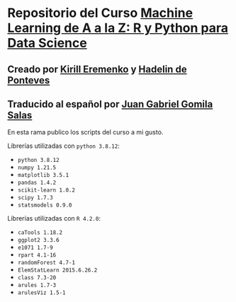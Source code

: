# Repositorio del Curso [Machine Learning de A a la Z: R y Python para Data Science](https://www.udemy.com/draft/2241862/?couponCode=GITHUB_PROMO_JB)
## Creado por [Kirill Eremenko](https://www.udemy.com/user/kirilleremenko/) y [Hadelin de Ponteves](https://www.udemy.com/user/hadelin-de-ponteves/)
## Traducido al español por [Juan Gabriel Gomila Salas](https://www.udemy.com/user/juangabriel2)

En esta rama publico los scripts del curso a mi gusto.

Librerías utilizadas con `python 3.8.12`:

* `python 3.8.12`
* `numpy 1.21.5`
* `matplotlib 3.5.1`
* `pandas 1.4.2`
* `scikit-learn 1.0.2`
* `scipy 1.7.3`
* `statsmodels 0.9.0`

Librerías utilizadas con `R 4.2.0`:

* `caTools 1.18.2`
* `ggplot2 3.3.6`
* `e1071 1.7-9`
* `rpart 4.1-16`
* `randomForest 4.7-1`
* `ElemStatLearn 2015.6.26.2`
* `class 7.3-20`
* `arules 1.7-3`
* `arulesViz 1.5-1`
